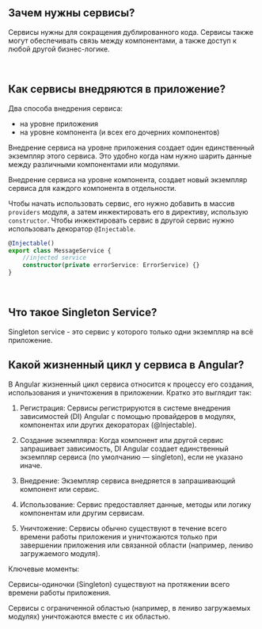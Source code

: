 ## <a name="use-case"></a>Зачем нужны сервисы?

Сервисы нужны для сокращения дублированного кода.
Сервисы также могут обеспечивать связь между компонентами, а также доступ к любой другой бизнес-логике.

<br/>

## <a name="injected"></a>Как сервисы внедряются в приложение?

Два способа внедрения сервиса:

- на уровне приложения
- на уровне компонента (и всех его дочерних компонентов)

Внедрение сервиса на уровне приложения создает один единственный экземпляр этого сервиса. Это удобно когда нам нужно шарить данные между различными компонентами или модулями.

Внедрение сервиса на уровне компонента, создает новый экземпляр сервиса для каждого компонента в отдельности.

Чтобы начать использовать сервис, его нужно добавить в массив `providers` модуля, а затем инжектировать его в директиву, использую `constructor`. Чтобы инжектировать сервис в другой сервис нужно использовать декоратор `@Injectable`.

```typescript
@Injectable()
export class MessageService {
	//injected service
	constructor(private errorService: ErrorService) {}
}
```

<br/>

## <a name="singleton"></a>Что такое Singleton Service?

Singleton service - это сервис у которого только одни экземпляр на всё приложение.

## <a name="service-lifecycle"></a>Какой жизненный цикл у сервиса в Angular?

В Angular жизненный цикл сервиса относится к процессу его создания, использования и уничтожения в приложении. Кратко это выглядит так:

1. Регистрация: Сервисы регистрируются в системе внедрения зависимостей (DI) Angular с помощью провайдеров в модулях, компонентах или других декораторах (@Injectable).


2. Создание экземпляра: Когда компонент или другой сервис запрашивает зависимость, DI Angular создает единственный экземпляр сервиса (по умолчанию — singleton), если не указано иначе.


3. Внедрение: Экземпляр сервиса внедряется в запрашивающий компонент или сервис.


4. Использование: Сервис предоставляет данные, методы или логику компонентам или другим сервисам.


5. Уничтожение: Сервисы обычно существуют в течение всего времени работы приложения и уничтожаются только при завершении приложения или связанной области (например, лениво загружаемого модуля).



Ключевые моменты:

Сервисы-одиночки (Singleton) существуют на протяжении всего времени работы приложения.

Сервисы с ограниченной областью (например, в лениво загружаемых модулях) уничтожаются вместе с их областью.

